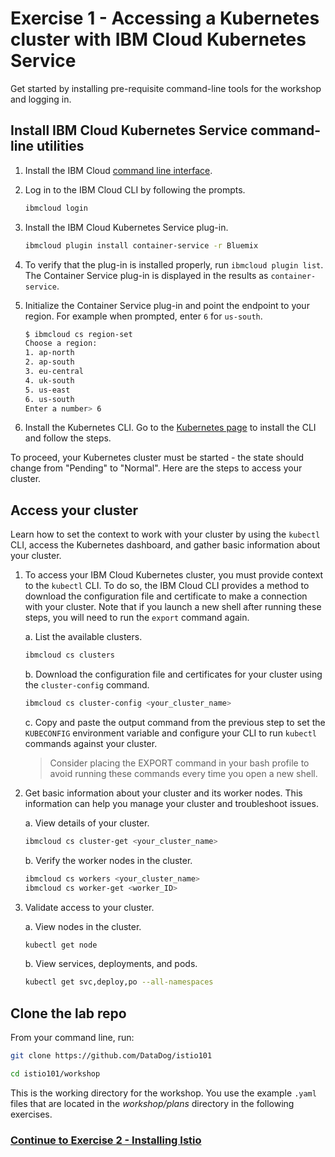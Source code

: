 # Exercise 1 - Accessing a Kubernetes cluster with IBM Cloud Kubernetes Service

Get started by installing pre-requisite command-line tools for the workshop and logging in.

## Install IBM Cloud Kubernetes Service command-line utilities

1. Install the IBM Cloud [command line interface](https://console.bluemix.net/docs/cli/reference/bluemix_cli/get_started.html#getting-started).

2.  Log in to the IBM Cloud CLI by following the prompts.
    
    ```bash
    ibmcloud login
    ```

3.  Install the IBM Cloud Kubernetes Service plug-in.

    ```bash
    ibmcloud plugin install container-service -r Bluemix
    ```

4. To verify that the plug-in is installed properly, run `ibmcloud plugin list`. The Container Service plug-in is displayed in the results as `container-service`.

5.  Initialize the Container Service plug-in and point the endpoint to your region. For example when prompted, enter `6` for `us-south`.
    ```bash
    $ ibmcloud cs region-set
    Choose a region:
    1. ap-north
    2. ap-south
    3. eu-central
    4. uk-south
    5. us-east
    6. us-south
    Enter a number> 6
    ```
    
6. Install the Kubernetes CLI. Go to the [Kubernetes page](https://kubernetes.io/docs/tasks/tools/install-kubectl/#install-kubectl-binary-via-curl) to install the CLI and follow the steps.

To proceed, your Kubernetes cluster must be started - the state should change from "Pending" to "Normal". Here are the steps to access your cluster.

## Access your cluster
Learn how to set the context to work with your cluster by using the `kubectl` CLI, access the Kubernetes dashboard, and gather basic information about your cluster.

1.  To access your IBM Cloud Kubernetes cluster, you must provide context to the `kubectl` CLI. To do so, the IBM Cloud CLI provides a method to download the configuration file and certificate to make a connection with your cluster. Note that if you launch a new shell after running these steps, you will need to run the `export` command again.

    a. List the available clusters.
    
    ```bash
    ibmcloud cs clusters
    ```
    
    b. Download the configuration file and certificates for your cluster using the `cluster-config` command.
    
    ```bash
    ibmcloud cs cluster-config <your_cluster_name>
    ```
    
    c. Copy and paste the output command from the previous step to set the `KUBECONFIG` environment variable and configure your CLI to run `kubectl` commands against your cluster.

    > Consider placing the EXPORT command in your bash profile to avoid running these commands every time you open a new shell.

2.  Get basic information about your cluster and its worker nodes. This information can help you manage your cluster and troubleshoot issues.

    a.  View details of your cluster.
    
    ```bash
    ibmcloud cs cluster-get <your_cluster_name>
    ```

    b.  Verify the worker nodes in the cluster.   
    ```bash
    ibmcloud cs workers <your_cluster_name>
    ibmcloud cs worker-get <worker_ID>
    ```

3.  Validate access to your cluster.

    a.  View nodes in the cluster.

    ```bash
    kubectl get node
    ```

    b.  View services, deployments, and pods.

    ```bash
    kubectl get svc,deploy,po --all-namespaces
    ```
    
## Clone the lab repo

From your command line, run:
   
```bash   
git clone https://github.com/DataDog/istio101

cd istio101/workshop
```

This is the working directory for the workshop. You use the example `.yaml` files that are located in the _workshop/plans_ directory in the following exercises.

### [Continue to Exercise 2 - Installing Istio](../exercise-2/README.md)
